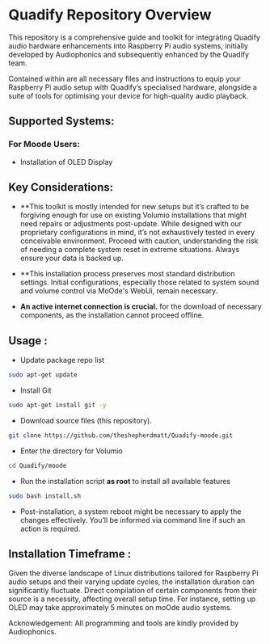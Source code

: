 # Quadify Repository Overview
This repository is a comprehensive guide and toolkit for integrating Quadify audio hardware enhancements into Raspberry Pi audio systems, initially developed by Audiophonics and subsequently enhanced by the Quadify team.

Contained within are all necessary files and instructions to equip your Raspberry Pi audio setup with Quadify’s specialised hardware, alongside a suite of tools for optimising your device for high-quality audio playback.

## Supported Systems: 
  
### For Moode Users:
* Installation of OLED Display

## Key Considerations:
* **This toolkit is mostly intended for new setups but it’s crafted to be forgiving enough for use on existing Volumio installations that might need repairs or adjustments post-update. While designed with our proprietary configurations in mind, it’s not exhaustively tested in every conceivable environment. Proceed with caution, understanding the risk of needing a complete system reset in extreme situations. Always ensure your data is backed up.

* **This installation process preserves most standard distribution settings. Initial configurations, especially those related to system sound and volume control via MoOde's WebUi, remain necessary. 

* **An active internet connection is crucial.** for the download of necessary components, as the installation cannot proceed offline.

## Usage : 
* Update package repo list
```bash
sudo apt-get update
```

* Install Git
```bash
sudo apt-get install git -y
```

* Download source files (this repository).
```bash
git clone https://github.com/theshepherdmatt/Quadify-moode.git
```

* Enter the directory for Volumio
```bash
cd Quadify/moode
```

* Run the installation script **as root** to install all available features
```bash
sudo bash install.sh
```

* Post-installation, a system reboot might be necessary to apply the changes effectively. You’ll be informed via command line if such an action is required.

## Installation Timeframe :
Given the diverse landscape of Linux distributions tailored for Raspberry Pi audio setups and their varying update cycles, the installation duration can significantly fluctuate. Direct compilation of certain components from their source is a necessity, affecting overall setup time. For instance, setting up OLED may take approximately 5 minutes on moOde audio systems.

Acknowledgement: All programming and tools are kindly provided by Audiophonics.
